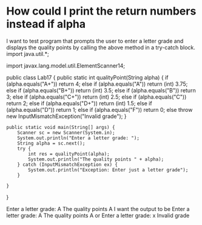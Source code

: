 
# How could I print the return numbers instead if alpha

I want to test program that prompts the user to enter a letter grade and displays the quality points by calling the above method in a try-catch block.
import java.util.*;

import javax.lang.model.util.ElementScanner14;

public class Lab17 {
    public static int qualityPoint(String alpha) {
        if (alpha.equals("A+"))
            return 4;
        else if (alpha.equals("A"))
            return (int) 3.75;
        else if (alpha.equals("B+"))
            return (int) 3.5;
        else if (alpha.equals("B"))
            return 3;
        else if (alpha.equals("C+"))
            return (int) 2.5;
        else if (alpha.equals("C"))
            return 2;
        else if (alpha.equals("D+"))
            return (int) 1.5;
        else if (alpha.equals("D"))
            return 1;
        else if (alpha.equals("F"))
            return 0;
        else
            throw new InputMismatchException("Invalid grade");
    }

    public static void main(String[] args) {
        Scanner sc = new Scanner(System.in);
        System.out.println("Enter a letter grade: ");
        String alpha = sc.next();
        try {
            int res = qualityPoint(alpha);
            System.out.println("The quality points " + alpha);
        } catch (InputMismatchException ex) {
            System.out.println("Exception: Enter just a letter grade");
        }

    }
}

Enter a letter grade:
A
The quality points A
I want the output to be
Enter a letter grade:
A
The quality points A
or
Enter a letter grade:
x
Invalid grade

        
